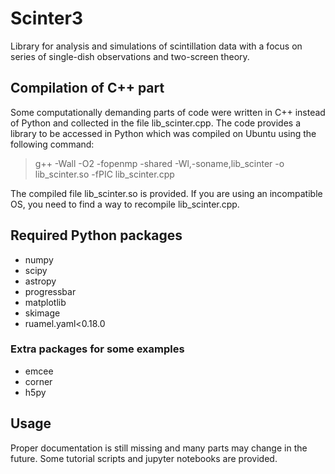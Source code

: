 # Scinter3
Library for analysis and simulations of scintillation data with a focus on series of single-dish observations and two-screen theory.

## Compilation of C++ part
Some computationally demanding parts of code were written in C++ instead of Python and collected in the file lib_scinter.cpp. The code provides a library to be accessed in Python which was compiled on Ubuntu using the following command:
> g++ -Wall -O2 -fopenmp -shared -Wl,-soname,lib_scinter -o lib_scinter.so -fPIC lib_scinter.cpp

The compiled file lib_scinter.so is provided. If you are using an incompatible OS, you need to find a way to recompile lib_scinter.cpp.

## Required Python packages
- numpy
- scipy
- astropy
- progressbar
- matplotlib
- skimage
- ruamel.yaml<0.18.0

### Extra packages for some examples
- emcee
- corner
- h5py

## Usage
Proper documentation is still missing and many parts may change in the future. Some tutorial scripts and jupyter notebooks are provided.
